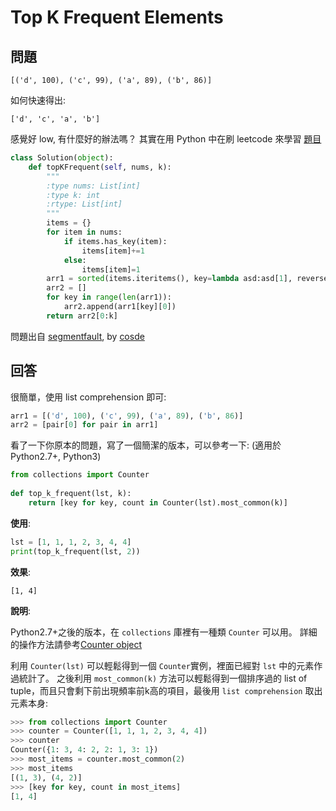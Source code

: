 # Top K Frequent Elements

## 問題

```
[('d', 100), ('c', 99), ('a', 89), ('b', 86)]
```

如何快速得出:

```
['d', 'c', 'a', 'b']
```

感覺好 low, 有什麼好的辦法嗎？
其實在用 Python 中在刷 leetcode 來學習
[題目](https://leetcode.com/problems/top-k-frequent-elements/)

```python
class Solution(object):
    def topKFrequent(self, nums, k):
        """
        :type nums: List[int]          
        :type k: int
        :rtype: List[int]
        """
        items = {}
        for item in nums:
            if items.has_key(item):
                items[item]+=1
            else:
                items[item]=1
        arr1 = sorted(items.iteritems(), key=lambda asd:asd[1], reverse=True)
        arr2 = []
        for key in range(len(arr1)):
            arr2.append(arr1[key][0])
        return arr2[0:k]
```

問題出自 [segmentfault](https://segmentfault.com/q/1010000005087747/a-1020000005088335), by [cosde](https://segmentfault.com/u/cosde)

## 回答

很簡單，使用 list comprehension 即可:

```python
arr1 = [('d', 100), ('c', 99), ('a', 89), ('b', 86)]
arr2 = [pair[0] for pair in arr1]
```

看了一下你原本的問題，寫了一個簡潔的版本，可以參考一下:
(適用於 Python2.7+, Python3)

```python
from collections import Counter
    
def top_k_frequent(lst, k):
    return [key for key, count in Counter(lst).most_common(k)]
```

**使用**:

```python
lst = [1, 1, 1, 2, 3, 4, 4]
print(top_k_frequent(lst, 2))
```

**效果**:

```
[1, 4]
``` 

**說明**:

Python2.7+之後的版本，在 `collections` 庫裡有一種類 `Counter` 可以用。
詳細的操作方法請參考[Counter object][1]
    
利用 `Counter(lst)` 可以輕鬆得到一個 `Counter`實例，裡面已經對 `lst` 中的元素作過統計了。
之後利用 `most_common(k)` 方法可以輕鬆得到一個排序過的 list of tuple，而且只會剩下前出現頻率前k高的項目，最後用 `list comprehension` 取出元素本身:

```python
>>> from collections import Counter
>>> counter = Counter([1, 1, 1, 2, 3, 4, 4])
>>> counter
Counter({1: 3, 4: 2, 2: 1, 3: 1})
>>> most_items = counter.most_common(2)
>>> most_items
[(1, 3), (4, 2)]
>>> [key for key, count in most_items]
[1, 4]
```

  [1]: https://docs.python.org/2/library/collections.html#counter-objects
